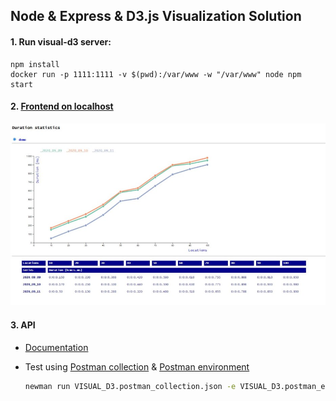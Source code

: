 ## Node & Express & D3.js Visualization Solution

#### 1. Run visual-d3 server:
```
npm install
docker run -p 1111:1111 -v $(pwd):/var/www -w "/var/www" node npm start
```

#### 2. [Frontend on localhost](http://localhost:1111)
![front_end_demo_snapshot](./public/front_end_demo_snapshot.jpg)

#### 3. API

- [Documentation](https://documenter.getpostman.com/view/6384621/TVYF8JeU)

- Test using [Postman collection](./VISUAL_D3.postman_collection.json) & [Postman environment](./VISUAL_D3.postman_environment.json)
  
   ```bash
   newman run VISUAL_D3.postman_collection.json -e VISUAL_D3.postman_environment.json
   ```
